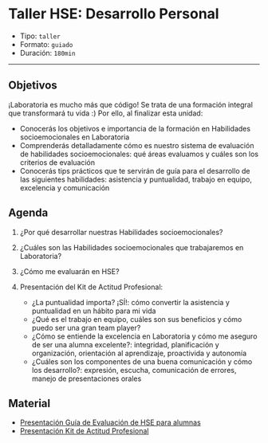 # Taller HSE: Desarrollo Personal

- Tipo: `taller`
- Formato: `guiado`
- Duración: `180min`

***

## Objetivos

¡Laboratoria es mucho más que código! Se trata de una formación integral que
transformará tu vida :) Por ello, al finalizar esta unidad:

- Conocerás los objetivos e importancia de la formación en Habilidades
  socioemocionales en Laboratoria
- Comprenderás detalladamente cómo es nuestro sistema de evaluación de
  habilidades socioemocionales: qué áreas evaluamos y cuáles son los
  criterios de evaluación
- Conocerás tips prácticos que te servirán de guía para el desarrollo de
  las siguientes habilidades: asistencia y puntualidad, trabajo en
  equipo, excelencia y comunicación

## Agenda

1. ¿Por qué desarrollar nuestras Habilidades socioemocionales?

2. ¿Cuáles son las Habilidades socioemocionales que trabajaremos en Laboratoria?

3. ¿Cómo me evaluarán en HSE?

4. Presentación del Kit de Actitud Profesional:

   + ¿La puntualidad importa? ¡SÍ!: cómo convertir la asistencia y
     puntualidad en un hábito para mi vida
   + ¿Qué es el trabajo en equipo, cuáles son sus beneficios y cómo puedo ser
     una gran team player?
   + ¿Cómo se entiende la excelencia en Laboratoria y cómo me aseguro de ser una
     alumna excelente?: integridad, planificación y organización, orientación al
     aprendizaje, proactivida y autonomía
   + ¿Cuáles son los componentes de una buena comunicación y cómo los
     desarrollo?: expresión, escucha, comunicación de errores, manejo de
     presentaciones orales

## Material

- [Presentación Guía de Evaluación de HSE para alumnas](https://docs.google.com/presentation/d/1wEp96YqyJDSPeh6zbEaMVq1jPt1ebqsXyulvXMf6Qgo/edit#slide=id.g1b73c42c66_0_124)
- [Presentación Kit de Actitud Profesional](https://docs.google.com/presentation/d/1GfqZTQbekbyJf4UqP-RqrSB1zDDhKu9bvUv5u7u7vdg/edit#slide=id.g266b40249b_0_0)
